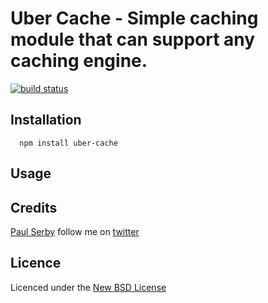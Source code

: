 # Uber Cache - Simple caching module that can support any caching engine.

[![build status](https://secure.travis-ci.org/serby/uber-cache.png)](http://travis-ci.org/serby/uber-cache)

## Installation

      npm install uber-cache

## Usage

## Credits
[Paul Serby](https://github.com/serby/) follow me on [twitter](http://twitter.com/serby)

## Licence
Licenced under the [New BSD License](http://opensource.org/licenses/bsd-license.php)
